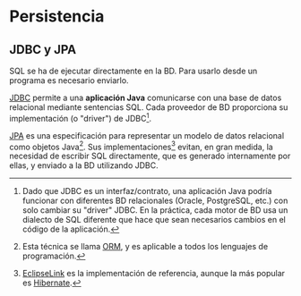 # Persistencia
## JDBC y JPA

SQL se ha de ejecutar directamente en la BD. Para usarlo desde un programa es necesario enviarlo. 

[JDBC](https://es.wikipedia.org/wiki/Java_Database_Connectivity) permite a una **aplicación Java** comunicarse con una base de datos relacional mediante sentencias SQL. Cada proveedor de BD proporciona su implementación (o "driver") de JDBC[^1]. 

[JPA](https://en.wikipedia.org/wiki/Jakarta_Persistence) es una especificación para representar un modelo de datos relacional como objetos Java[^2]. Sus implementaciones[^3] evitan, en gran medida, la necesidad de escribir SQL directamente, que es generado internamente por ellas, y enviado a la BD utilizando JDBC.


[^1]: Dado que JDBC es un interfaz/contrato, una aplicación Java podría funcionar con diferentes BD relacionales (Oracle, PostgreSQL, etc.) con solo cambiar su "driver" JDBC. En la práctica, cada motor de BD usa un dialecto de SQL diferente que hace que sean necesarios cambios en el código de la aplicación.

[^2]: Esta técnica se llama [ORM](https://en.wikipedia.org/wiki/Object%E2%80%93relational_mapping), y es aplicable a todos los lenguajes de programación.

[^3]: [EclipseLink](https://en.wikipedia.org/wiki/EclipseLink) es la implementación de referencia, aunque la más popular es [Hibernate](https://hibernate.org/orm/).